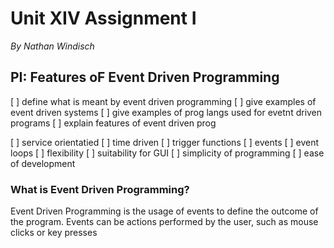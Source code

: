# Unit XIV Assignment I
*By Nathan Windisch*

## PI: Features oF Event Driven Programming
[ ] define what is meant by event driven programming
[ ] give examples of event driven systems
[ ] give examples of prog langs used for evetnt driven programs
[ ] explain features of event driven prog

[ ] service orientatied
[ ] time driven
[ ] trigger functions
[ ] events
[ ] event loops
[ ] flexibility
[ ] suitability for GUI
[ ] simplicity of programming
[ ] ease of development

### What is Event Driven Programming?
Event Driven Programming is the usage of events to define the outcome of the program. Events can be actions performed by the user, such as mouse clicks or key presses

